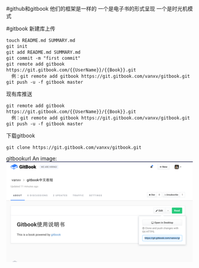 #github和gitbook
他们的框架是一样的
一个是电子书的形式呈现
一个是时光机模式

#gitbook
新建库上传
```
touch README.md SUMMARY.md
git init
git add README.md SUMMARY.md
git commit -m "first commit"
git remote add gitbook https://git.gitbook.com/{{UserName}}/{{Book}}.git
  例：git remote add gitbook https://git.gitbook.com/vanxv/gitbook.git
git push -u -f gitbook master
```
现有库推送
```
git remote add gitbook https://git.gitbook.com/{{UserName}}/{{Book}}.git
  例：git remote add gitbook https://git.gitbook.com/vanxv/gitbook.git
git push -u -f gitbook master
```

下载gitbook
```
git clone https://git.gitbook.com/vanxv/gitbook.git
```
gitbookurl
An image: ![gras](image/gitbookurl.png)
